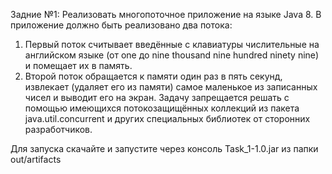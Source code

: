 Задние №1:
  Реализовать многопоточное приложение на языке Java 8.
В приложение должно быть реализовано два потока:
1. Первый поток считывает введённые с клавиатуры числительные на английском языке (от one до nine thousand nine hundred ninety nine) и помещает их в память.
2. Второй поток обращается к памяти один раз в пять секунд, извлекает (удаляет его из памяти) самое маленькое из записанных чисел и выводит его на экран.
Задачу запрещается решать с помощью имеющихся потокозащищённых коллекций из пакета java.util.concurrent и других специальных библиотек от сторонних разработчиков.

Для запуска скачайте и запустите через консоль Task_1-1.0.jar из папки out/artifacts

